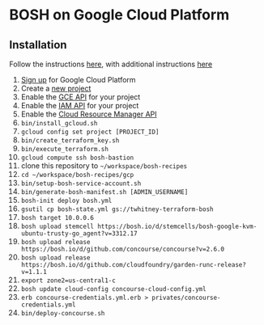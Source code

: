 # BOSH on Google Cloud Platform

## Installation

Follow the instructions [here](https://github.com/cloudfoundry-incubator/bosh-google-cpi-release/tree/master/docs/bosh),
with additional instructions [here](https://medium.com/google-cloud/playing-with-concourseci-via-a-google-cloud-platform-free-trial-65acfbdd02d2)

1. [Sign up](https://cloud.google.com/compute/docs/signup) for Google Cloud Platform
1. Create a [new project](https://console.cloud.google.com/iam-admin/projects)
1. Enable the [GCE API](https://console.developers.google.com/apis/api/compute_component/overview) for your project
1. Enable the [IAM API](https://console.cloud.google.com/apis/api/iam.googleapis.com/overview) for your project
1. Enable the [Cloud Resource Manager API](https://console.cloud.google.com/apis/api/cloudresourcemanager.googleapis.com/overview)
1. `bin/install_gcloud.sh`
1. `gcloud config set project [PROJECT_ID]`
1. `bin/create_terraform_key.sh`
1. `bin/execute_terraform.sh`
1. `gcloud compute ssh bosh-bastion`
1. clone this repository to `~/workspace/bosh-recipes`
1. `cd ~/workspace/bosh-recipes/gcp`
1. `bin/setup-bosh-service-account.sh`
1. `bin/generate-bosh-manifest.sh [ADMIN_USERNAME]`
1. `bosh-init deploy bosh.yml`
1. `gsutil cp bosh-state.yml gs://twhitney-terraform-bosh`
1. `bosh target 10.0.0.6`
1. `bosh upload stemcell https://bosh.io/d/stemcells/bosh-google-kvm-ubuntu-trusty-go_agent?v=3312.17`
1. `bosh upload release https://bosh.io/d/github.com/concourse/concourse?v=2.6.0`
1. `bosh upload release https://bosh.io/d/github.com/cloudfoundry/garden-runc-release?v=1.1.1`
1. `export zone2=us-central1-c`
1. `bosh update cloud-config concourse-cloud-config.yml`
1. `erb concourse-credentials.yml.erb > privates/concourse-credentials.yml`
1. `bin/deploy-concourse.sh`

